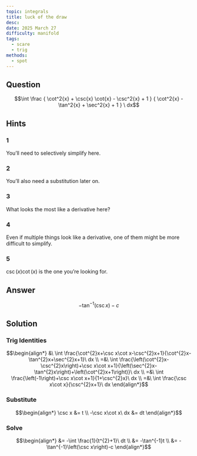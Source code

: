 ```yaml
---
topic: integrals
title: luck of the draw
desc: 
date: 2025 March 27
difficulty: manifold
tags:
  - scare
  - trig
methods:
  - spot
---
```



## Question
```math
\int
  \frac
    { \cot^2{x} + \csc{x} \cot{x} - \csc^2{x} + 1 }
    { \cot^2{x} - \tan^2{x} + \sec^2{x} + 1 }
\ dx
```


## Hints

### 1
You’ll need to selectively simplify here.

### 2
You’ll also need a substitution later on.

### 3
What looks the most like a derivative here?

### 4
Even if multiple things look like a derivative, one of them might be more difficult to simplify.

### 5
$\csc(x)\cot(x)$ is the one you’re looking for.


## Answer
```math
-\tan^{-1}\left(\csc x\right)-c
```


## Solution

### Trig Identities
```math
\begin{align*}
  &\ \int \frac{\cot^{2}x+\csc x\cot x-\csc^{2}x+1}{\cot^{2}x-\tan^{2}x+\sec^{2}x+1}\ dx
  \\ =&\ \int \frac{\left(\cot^{2}x-\csc^{2}x\right)+\csc x\cot x+1}{\left(\sec^{2}x-\tan^{2}x\right)+\left(\cot^{2}x+1\right)}\ dx
  \\ =&\ \int \frac{\left(-1\right)+\csc x\cot x+1}{1+\csc^{2}x}\ dx
  \\ =&\ \int \frac{\csc x\cot x}{\csc^{2}x+1}\ dx
\end{align*}
```

### Substitute
```math
\begin{align*}
  \csc x &= t
  \\ -\csc x\cot x\ dx &= dt
\end{align*}
```

### Solve
```math
\begin{align*}
  &= -\int \frac{1}{t^{2}+1}\ dt
  \\ &= -\tan^{-1}t
  \\ &= -\tan^{-1}\left(\csc x\right)-c
\end{align*}
```
